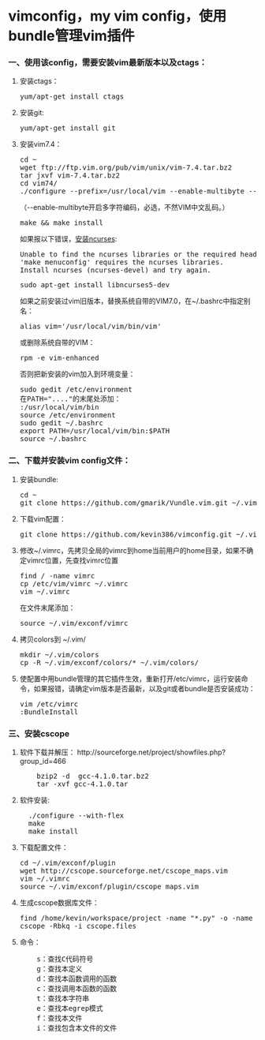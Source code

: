 vimconfig，my vim config，使用bundle管理vim插件
=========

<h3>一、使用该config，需要安装vim最新版本以及ctags：</h3>
<p>
<ol>
<li>安装ctags：
<pre>yum/apt-get install ctags</pre>
</li>
<li>安装git:
<pre>yum/apt-get install git</pre>
</li>
<li>安装vim7.4：
<pre>cd ~
wget ftp://ftp.vim.org/pub/vim/unix/vim-7.4.tar.bz2
tar jxvf vim-7.4.tar.bz2
cd vim74/
./configure --prefix=/usr/local/vim --enable-multibyte --enable-cscope --enable-pythoninterp 
</pre>
（--enable-multibyte开启多字符编码，必选，不然VIM中文乱码。）
<pre>make && make install</pre>
如果报以下错误，<a href="http://blog.163.com/nighthawk2008@126/blog/static/172634464201152083229697/">安装ncurses</a>:
<pre>
Unable to find the ncurses libraries or the required header files.
'make menuconfig' requires the ncurses libraries.
Install ncurses (ncurses-devel) and try again.</pre>
<pre>sudo apt-get install libncurses5-dev</pre>

如果之前安装过vim旧版本，替换系统自带的VIM7.0，在~/.bashrc中指定别名：
<pre>alias vim='/usr/local/vim/bin/vim'</pre>
或删除系统自带的VIM：
<pre>rpm -e vim-enhanced</pre>
否则把新安装的vim加入到环境变量：
<pre>sudo gedit /etc/environment
在PATH="...."的末尾处添加：
:/usr/local/vim/bin
source /etc/environment
sudo gedit ~/.bashrc
export PATH=/usr/local/vim/bin:$PATH
source ~/.bashrc
</pre>
</li>
</ol>
</p>

<h3>二、下载并安装vim config文件：</h3>
<p>
<ol>
<li>安装bundle:
<pre>cd ~
git clone https://github.com/gmarik/Vundle.vim.git ~/.vim/bundle/vundle
</pre>
</li>
<li>下载vim配置：
<pre>git clone https://github.com/kevin386/vimconfig.git ~/.vim/exconf</pre>
</li>
<li>修改~/.vimrc，先拷贝全局的vimrc到home当前用户的home目录，如果不确定vimrc位置，先查找vimrc位置
<pre>
find / -name vimrc
cp /etc/vim/vimrc ~/.vimrc
vim ~/.vimrc
</pre>
在文件末尾添加：
<pre>
source ~/.vim/exconf/vimrc
</pre>
</li>
<li>
拷贝colors到 ~/.vim/
<pre>
mkdir ~/.vim/colors
cp -R ~/.vim/exconf/colors/* ~/.vim/colors/
</pre>
</li>
<li>使配置中用bundle管理的其它插件生效，重新打开/etc/vimrc，运行安装命令，如果报错，请确定vim版本是否最新，以及git或者bundle是否安装成功：
<pre>vim /etc/vimrc
:BundleInstall</pre>
</li>
</ol>
</p>

<h3>三、安装cscope</h3>
<p>
<ol>
<li>软件下载并解压： http://sourceforge.net/project/showfiles.php?group_id=466
    <pre>
    bzip2 -d  gcc-4.1.0.tar.bz2
    tar -xvf gcc-4.1.0.tar</pre>
</li>
<li>软件安装: 
  <pre>
  ./configure --with-flex
  make
  make install</pre>
</li>
<li>
下载配置文件：
<pre>
cd ~/.vim/exconf/plugin
wget http://cscope.sourceforge.net/cscope_maps.vim
vim ~/.vimrc
source ~/.vim/exconf/plugin/cscope_maps.vim</pre>
</li>
<li>
生成cscope数据库文件：
<pre>find /home/kevin/workspace/project -name "*.py" -o -name "*.html" -o -name "*.js" > cscope.files
cscope -Rbkq -i cscope.files  </pre>
</li>
<li>
命令：
<pre>    s：查找C代码符号
    g：查找本定义
    d：查找本函数调用的函数
    c：查找调用本函数的函数
    t：查找本字符串
    e：查找本egrep模式
    f：查找本文件
    i：查找包含本文件的文件<pre>
</li>
</ol>
</p>
